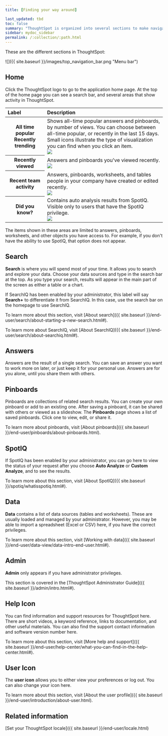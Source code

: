 ```yaml
---
title: [Finding your way around]

last_updated: tbd
toc: false
summary: "ThoughtSpot is organized into several sections to make navigation easy. You can reach them by using the menu bar."
sidebar: mydoc_sidebar
permalink: /:collection/:path.html
---
```

These are the different sections in ThoughtSpot:

![]({{ site.baseurl }}/images/top_navigation_bar.png "Menu bar")

## Home

Click the ThoughtSpot logo to go to the application home page. At the top of the
home page you can see a search bar, and several areas that show activity in ThoughtSpot.

<table>
<colgroup>
   <col style="width:25%" />
   <col style="width:75%" />
</colgroup>
<thead class="thead" style="text-align:left;">
   <tr>
      <th>Label</th>
      <th>Description</th>
   </tr>
</thead>
<tbody class="tbody">
  <tr>
    <th>All time popular<br>Recently trending</th>
    <td>
    Shows all-time popular answers and pinboards, by number of views. You can
    choose between all-time popular, or recently in the last 15 days. Small icons illustrate the type of visualization you can find when you click an item.
    <br>
    <img src="{{ "/images/home-trending.png "| prepend: site.baseurl  }}" />
</td>
  </tr>
  <tr>
    <th>Recently viewed</th>
    <td>Answers and pinboards you've viewed recently.
    <br>
    <img src="{{ "/images/home-recently-viewed.png "| prepend: site.baseurl  }}" />

</td>
  </tr>
  <tr>
    <th>Recent team activity</th>
    <td>Answers, pinboards, worksheets, and tables people in your company have created or edited recently.
    <br>
    <img src="{{ "/images/home-team-activity.png "| prepend: site.baseurl  }}" />

</td>
  </tr>
  <tr>
    <th>Did you know?</th>
    <td>Contains auto analysis results from SpotIQ. Visible only to users that have the SpotIQ privilege.
    <br>   
    <img src="{{ "/images/home-spotiq.png "| prepend: site.baseurl  }}" />

</td>
  </tr>
  </tbody>
</table>

The items shown in these areas are limited to answers, pinboards, worksheets,
and other objects you have access to. For example, if you don't have the ability
to use SpotIQ, that option does not appear.


## Search

**Search** is where you will spend most of your time. It allows you to search and explore your data. Choose your data sources and type in the search bar at the top. As you type your search, results will appear in the main part of the screen as either a table or a chart.

If SearchIQ has been enabled by your administrator, this label will say **Search+** to differentiate it from SearchIQ. In this case, use the search bar on the homepage to use SearchIQ.

To learn more about this section, visit [About search]({{ site.baseurl }}/end-user/search/about-starting-a-new-search.html#).

To learn more about SearchIQ, visit [About SearchIQ]({{ site.baseurl }}/end-user/search/about-searchiq.html#).

## Answers

Answers are the result of a single search. You can save an answer you want to work more on later, or just keep it for your personal use. Answers are for you alone, until you share them with others.

## Pinboards

Pinboards are collections of related search results. You can create your own pinboard or add to an existing one. After saving a pinboard, it can be shared with others or viewed as a slideshow. The **Pinboards** page shows a list of saved pinboards. Click one to view, edit, or share it.

To learn more about pinboards, visit [About pinboards]({{ site.baseurl }}/end-user/pinboards/about-pinboards.html).

## SpotIQ

If SpotIQ has been enabled by your administrator, you can go here to view the status of your request after you choose **Auto Analyze** or **Custom Analyze**, and to see the results.

To learn more about this section, visit [About SpotIQ]({{ site.baseurl }}/spotiq/whatisspotiq.html#).

## Data

**Data** contains a list of data sources (tables and worksheets). These are usually loaded and managed by your administrator. However, you may be able to import a spreadsheet (Excel or CSV) here, if you have the correct privileges.

To learn more about this section, visit [Working with data]({{ site.baseurl }}/end-user/data-view/data-intro-end-user.html#).

## Admin

**Admin** only appears if you have administrator privileges.

This section is covered in the [ThoughtSpot Administrator Guide]({{ site.baseurl }}/admin/intro.html#).

## Help Icon

You can find information and support resources for ThoughtSpot here. There are short videos, a keyword reference, links to documentation, and other useful materials. You can also find the support contact information and software version number here.

To learn more about this section, visit [More help and support]({{ site.baseurl }}/end-user/help-center/what-you-can-find-in-the-help-center.html#).

## User Icon

The **user icon** allows you to either view your preferences or log out. You can also change your icon here.

To learn more about this section, visit [About the user profile]({{ site.baseurl }}/end-user/introduction/about-user.html).


## Related information

[Set your ThoughtSpot locale]({{ site.baseurl }}/end-user/locale.html)  
